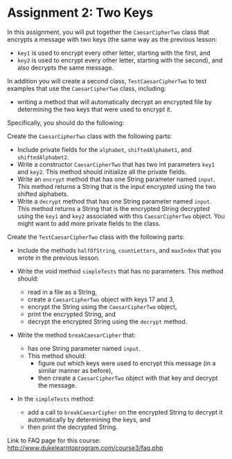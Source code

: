 # Assignment 2: Two Keys

In this assignment, you will put together the `CaesarCipherTwo` class that encrypts a message with two keys (the same way as the previous lesson:

- `key1` is used to encrypt every other letter, starting with the first, and
- `key2` is used to encrypt every other letter, starting with the second), and also decrypts the same message.

In addition you will create a second class, `TestCaesarCipherTwo` to test examples that use the `CaesarCipherTwo` class, including:

- writing a method that will automatically decrypt an encrypted file by determining the two keys that were used to encrypt it.

Specifically, you should do the following:

Create the `CaesarCipherTwo` class with the following parts:

- Include private fields for the `alphabet`, `shiftedAlphabet1`, and `shiftedAlphabet2`.
- Write a constructor `CaesarCipherTwo` that has two int parameters `key1` and `key2`. This method should initialize all the private fields.
- Write an `encrypt` method that has one String parameter named `input`. This method returns a String that is the input encrypted using the two shifted alphabets.
- Write a `decrypt` method that has one String parameter named `input`. This method returns a String that is the encrypted String decrypted using the `key1` and `key2` associated with this `CaesarCipherTwo` object. You might want to add more private fields to the class.

Create the `TestCaesarCipherTwo` class with the following parts:

- Include the methods `halfOfString`, `countLetters`, and `maxIndex` that you wrote in the previous lesson.

- Write the void method `simpleTests` that has no parameters. This method should:

    - read in a file as a String,
    - create a `CaesarCipherTwo` object with keys 17 and 3,
    - encrypt the String using the `CaesarCipherTwo` object,
    - print the encrypted String, and
    - decrypt the encrypted String using the `decrypt` method.

- Write the method `breakCaesarCipher` that:
    - has one String parameter named `input`.
    - This method should:
        - figure out which keys were used to encrypt this message (in a similar manner as before), 
        - then create a `CaesarCipherTwo` object with that key and decrypt the message.

- In the `simpleTests` method:
    - add a call to `breakCaesarCipher` on the encrypted String to decrypt it automatically by determining the keys, and
    - then print the decrypted String.

Link to FAQ page for this course: http://www.dukelearntoprogram.com/course3/faq.php